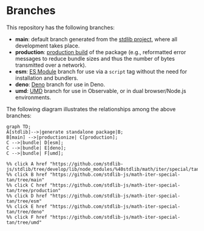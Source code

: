 <!--

@license Apache-2.0

Copyright (c) 2022 The Stdlib Authors.

Licensed under the Apache License, Version 2.0 (the "License");
you may not use this file except in compliance with the License.
You may obtain a copy of the License at

    http://www.apache.org/licenses/LICENSE-2.0

Unless required by applicable law or agreed to in writing, software
distributed under the License is distributed on an "AS IS" BASIS,
WITHOUT WARRANTIES OR CONDITIONS OF ANY KIND, either express or implied.
See the License for the specific language governing permissions and
limitations under the License.

-->

# Branches

This repository has the following branches:

-   **main**: default branch generated from the [stdlib project][stdlib-url], where all development takes place.
-   **production**: [production build][production-url] of the package (e.g., reformatted error messages to reduce bundle sizes and thus the number of bytes transmitted over a network).
-   **esm**: [ES Module][esm-url] branch for use via a `script` tag without the need for installation and bundlers.
-   **deno**: [Deno][deno-url] branch for use in Deno.
-   **umd**: [UMD][umd-url] branch for use in Observable, or in dual browser/Node.js environments.

The following diagram illustrates the relationships among the above branches:

```mermaid
graph TD;
A[stdlib]-->|generate standalone package|B;
B[main] -->|productionize| C[production];
C -->|bundle| D[esm];
C -->|bundle| E[deno];
C -->|bundle| F[umd];

%% click A href "https://github.com/stdlib-js/stdlib/tree/develop/lib/node_modules/%40stdlib/math/iter/special/tan"
%% click B href "https://github.com/stdlib-js/math-iter-special-tan/tree/main"
%% click C href "https://github.com/stdlib-js/math-iter-special-tan/tree/production"
%% click D href "https://github.com/stdlib-js/math-iter-special-tan/tree/esm"
%% click E href "https://github.com/stdlib-js/math-iter-special-tan/tree/deno"
%% click F href "https://github.com/stdlib-js/math-iter-special-tan/tree/umd"
```

[stdlib-url]: https://github.com/stdlib-js/stdlib/tree/develop/lib/node_modules/%40stdlib/math/iter/special/tan
[production-url]: https://github.com/stdlib-js/math-iter-special-tan/tree/production
[deno-url]: https://github.com/stdlib-js/math-iter-special-tan/tree/deno
[umd-url]: https://github.com/stdlib-js/math-iter-special-tan/tree/umd
[esm-url]: https://github.com/stdlib-js/math-iter-special-tan/tree/esm